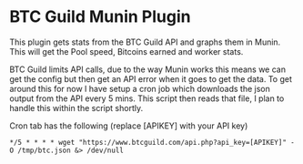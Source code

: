 BTC Guild Munin Plugin
============

This plugin gets stats from the BTC Guild API and graphs them in Munin. 
This will get the Pool speed, Bitcoins earned and worker stats. 


BTC Guild limits API calls, due to the way Munin works this means we can get the config but then get an API error when it goes to get the data. 
To get around this for now I have setup a cron job which downloads the json output from the API every 5 mins. 
This script then reads that file, I plan to handle this within the script shortly. 


Cron tab has the following (replace [APIKEY] with your API key)

	*/5 * * * * wget "https://www.btcguild.com/api.php?api_key=[APIKEY]" -O /tmp/btc.json &> /dev/null



